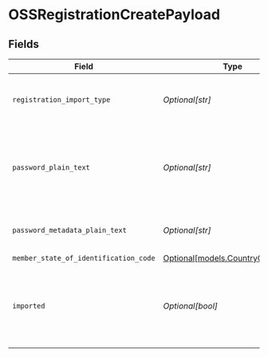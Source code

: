 # OSSRegistrationCreatePayload


## Fields

| Field                                                              | Type                                                               | Required                                                           | Description                                                        |
| ------------------------------------------------------------------ | ------------------------------------------------------------------ | ------------------------------------------------------------------ | ------------------------------------------------------------------ |
| `registration_import_type`                                         | *Optional[str]*                                                    | :heavy_minus_sign:                                                 | Specifies this is an OSS registration import.                      |
| `password_plain_text`                                              | *Optional[str]*                                                    | :heavy_minus_sign:                                                 | The plaintext password for accessing the tax registration account. |
| `password_metadata_plain_text`                                     | *Optional[str]*                                                    | :heavy_minus_sign:                                                 | Metadata related to the password.                                  |
| `member_state_of_identification_code`                              | [Optional[models.CountryCodeEnum]](../models/countrycodeenum.md)   | :heavy_minus_sign:                                                 | N/A                                                                |
| `imported`                                                         | *Optional[bool]*                                                   | :heavy_minus_sign:                                                 | Whether the registration was imported from another system.         |